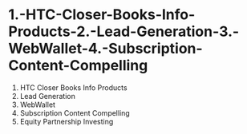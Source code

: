 # 1.-HTC-Closer-Books-Info-Products-2.-Lead-Generation-3.-WebWallet-4.-Subscription-Content-Compelling
1. HTC Closer Books Info Products
2. Lead Generation
3. WebWallet
4. Subscription Content Compelling
5. Equity Partnership Investing
